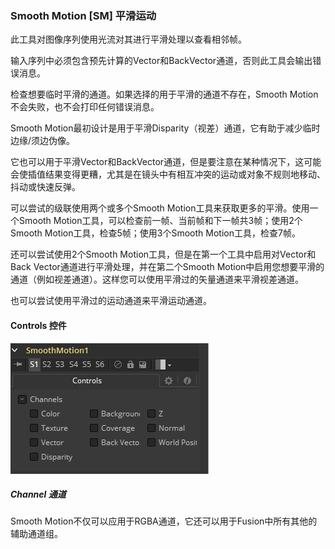 ### Smooth Motion [SM] 平滑运动

此工具对图像序列使用光流对其进行平滑处理以查看相邻帧。

输入序列中必须包含预先计算的Vector和BackVector通道，否则此工具会输出错误消息。

检查想要临时平滑的通道。如果选择的用于平滑的通道不存在，Smooth Motion不会失败，也不会打印任何错误消息。

Smooth Motion最初设计是用于平滑Disparity（视差）通道，它有助于减少临时边缘/须边伪像。

它也可以用于平滑Vector和BackVector通道，但是要注意在某种情况下，这可能会使插值结果变得更糟，尤其是在镜头中有相互冲突的运动或对象不规则地移动、抖动或快速反弹。

可以尝试的级联使用两个或多个Smooth Motion工具来获取更多的平滑。使用一个Smooth Motion工具，可以检查前一帧、当前帧和下一帧共3帧；使用2个Smooth Motion工具，检查5帧；使用3个Smooth Motion工具，检查7帧。

还可以尝试使用2个Smooth Motion工具，但是在第一个工具中启用对Vector和Back Vector通道进行平滑处理，并在第二个Smooth Motion中启用您想要平滑的通道（例如视差通道）。这样您可以使用平滑过的矢量通道来平滑视差通道。

也可以尝试使用平滑过的运动通道来平滑运动通道。

#### Controls 控件

![SM_Controls](images/SM_Controls.png)

##### Channel 通道

Smooth Motion不仅可以应用于RGBA通道，它还可以用于Fusion中所有其他的辅助通道组。